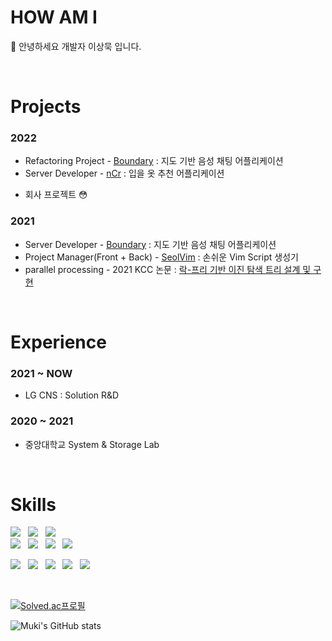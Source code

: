 # HOW AM I
🌱 안녕하세요 개발자 이상묵 입니다.

<br>

# Projects
### 2022
- Refactoring Project - [Boundary](https://github.com/mukisang/Boundary-Back-Deploy) : 지도 기반 음성 채팅 어플리케이션
- Server Developer - [nCr](https://github.com/mukisang/nCr) : 입을 옷 추천 어플리케이션
+ 회사 프로젝트 😳

### 2021
- Server Developer - [Boundary](https://github.com/mukisang/Boundary-Back-Deploy) : 지도 기반 음성 채팅 어플리케이션
- Project Manager(Front + Back) - [SeolVim](https://github.com/mukisang/SeolVim_Frontend_pub) : 손쉬운 Vim Script 생성기
- parallel processing - 2021 KCC 논문 : [락-프리 기반 이진 탐색 트리 설계 및 구현](https://www.dbpia.co.kr/journal/articleDetail?nodeId=NODE10583553)

<br>

# Experience
### 2021 ~ NOW
- LG CNS : Solution R&D

### 2020 ~ 2021
- 중앙대학교 System & Storage Lab

<br>

<div>
 
 
# Skills
  
<img src="https://img.shields.io/badge/python-3670A0?style=for-the-badge&logo=python&logoColor=ffdd54"/></a>&nbsp;&nbsp;
<img src="https://img.shields.io/badge/Java-007396?style=for-the-badge&logo=Java&logoColor=white"/></a>&nbsp;&nbsp;
<img src="https://img.shields.io/badge/c++-%2300599C.svg?style=for-the-badge&logo=c%2B%2B&logoColor=white"/></a>&nbsp;&nbsp;
<br>
<img src="https://img.shields.io/badge/Node.js-339933?style=for-the-badge&logo=Node.js&logoColor=white"/></a>&nbsp;&nbsp;
<img src="https://img.shields.io/static/v1?style=for-the-badge&message=TypeScript&color=3178C6&logo=TypeScript&logoColor=FFFFFF&label="/></a>&nbsp;&nbsp;
<img src="https://img.shields.io/static/v1?style=for-the-badge&message=NestJS&color=E0234E&logo=NestJS&logoColor=FFFFFF&label="/></a>&nbsp;&nbsp;
<img src="https://img.shields.io/badge/django-%23092E20.svg?style=for-the-badge&logo=django&logoColor=white"/></a>&nbsp;&nbsp;
<br>

<img src="https://img.shields.io/badge/Linux-FCC624?style=for-the-badge&logo=linux&logoColor=black"/></a>&nbsp;&nbsp;
<img src="https://img.shields.io/badge/Ubuntu-E95420?style=for-the-badge&logo=ubuntu&logoColor=white"/></a>&nbsp;&nbsp;
<img src="https://img.shields.io/badge/Git-F05032?style=for-the-badge&logo=Git&logoColor=white"/></a>&nbsp;&nbsp;
<img src="https://img.shields.io/badge/GitHub Actions-2088FF?style=for-the-badge&logo=GitHub-Actions&logoColor=white"/></a>&nbsp;&nbsp;
<img src="https://img.shields.io/badge/jira-%230A0FFF.svg?style=for-the-badge&logo=jira&logoColor=white"/></a>&nbsp;&nbsp;

 
 <br>

[![Solved.ac프로필](http://mazassumnida.wtf/api/generate_badge?boj=sodlfmadms)](https://solved.ac/sodlfmadms)

![Muki's GitHub stats](https://github-readme-stats.vercel.app/api?username=mukisang&show_icons=true&theme=merko)


<br>

</div>
